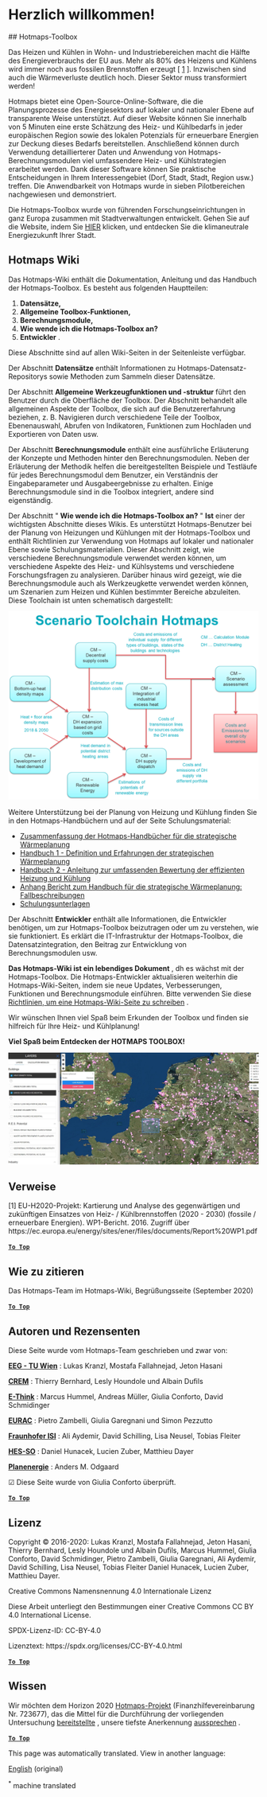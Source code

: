 <h1> <a class="anchor" id="welcome!" href="#welcome!"><i class="fa fa-link"></i></a> Herzlich willkommen! </h1><p> ## Hotmaps-Toolbox </p><p> Das Heizen und Kühlen in Wohn- und Industriebereichen macht die Hälfte des Energieverbrauchs der EU aus. Mehr als 80% des Heizens und Kühlens wird immer noch aus fossilen Brennstoffen erzeugt [ <a href="#references">1</a> ]. Inzwischen sind auch die Wärmeverluste deutlich hoch. Dieser Sektor muss transformiert werden! </p><p> Hotmaps bietet eine Open-Source-Online-Software, die die Planungsprozesse des Energiesektors auf lokaler und nationaler Ebene auf transparente Weise unterstützt. Auf dieser Website können Sie innerhalb von 5 Minuten eine erste Schätzung des Heiz- und Kühlbedarfs in jeder europäischen Region sowie des lokalen Potenzials für erneuerbare Energien zur Deckung dieses Bedarfs bereitstellen. Anschließend können durch Verwendung detaillierterer Daten und Anwendung von Hotmaps-Berechnungsmodulen viel umfassendere Heiz- und Kühlstrategien erarbeitet werden. Dank dieser Software können Sie praktische Entscheidungen in Ihrem Interessengebiet (Dorf, Stadt, Stadt, Region usw.) treffen. Die Anwendbarkeit von Hotmaps wurde in sieben Pilotbereichen nachgewiesen und demonstriert. </p><p> Die Hotmaps-Toolbox wurde von führenden Forschungseinrichtungen in ganz Europa zusammen mit Stadtverwaltungen entwickelt. Gehen Sie auf die Website, indem Sie <a href="https://www.hotmaps.eu/map">HIER</a> klicken, und entdecken Sie die klimaneutrale Energiezukunft Ihrer Stadt. </p><h2> <a class="anchor" id="hotmaps-wiki" href="#hotmaps-wiki"><i class="fa fa-link"></i></a> Hotmaps Wiki </h2><p> Das Hotmaps-Wiki enthält die Dokumentation, Anleitung und das Handbuch der Hotmaps-Toolbox. Es besteht aus folgenden Hauptteilen: </p><ol><li> <strong>Datensätze,</strong> </li><li> <strong>Allgemeine Toolbox-Funktionen,</strong> </li><li> <strong>Berechnungsmodule,</strong> </li><li> <strong>Wie wende ich die Hotmaps-Toolbox an?</strong> </li><li> <strong>Entwickler</strong> . </li></ol><p> Diese Abschnitte sind auf allen Wiki-Seiten in der Seitenleiste verfügbar. </p><p> Der Abschnitt <strong>Datensätze</strong> enthält Informationen zu Hotmaps-Datensatz-Repositorys sowie Methoden zum Sammeln dieser Datensätze. </p><p> Der Abschnitt <strong>Allgemeine Werkzeugfunktionen und -struktur</strong> führt den Benutzer durch die Oberfläche der Toolbox. Der Abschnitt behandelt alle allgemeinen Aspekte der Toolbox, die sich auf die Benutzererfahrung beziehen, z. B. Navigieren durch verschiedene Teile der Toolbox, Ebenenauswahl, Abrufen von Indikatoren, Funktionen zum Hochladen und Exportieren von Daten usw. </p><p> Der Abschnitt <strong>Berechnungsmodule</strong> enthält eine ausführliche Erläuterung der Konzepte und Methoden hinter den Berechnungsmodulen. Neben der Erläuterung der Methodik helfen die bereitgestellten Beispiele und Testläufe für jedes Berechnungsmodul dem Benutzer, ein Verständnis der Eingabeparameter und Ausgabeergebnisse zu erhalten. Einige Berechnungsmodule sind in die Toolbox integriert, andere sind eigenständig. </p><p> Der Abschnitt &quot; <strong>Wie wende ich die Hotmaps-Toolbox an?</strong> &quot; <strong>Ist</strong> einer der wichtigsten Abschnitte dieses Wikis. Es unterstützt Hotmaps-Benutzer bei der Planung von Heizungen und Kühlungen mit der Hotmaps-Toolbox und enthält Richtlinien zur Verwendung von Hotmaps auf lokaler und nationaler Ebene sowie Schulungsmaterialien. Dieser Abschnitt zeigt, wie verschiedene Berechnungsmodule verwendet werden können, um verschiedene Aspekte des Heiz- und Kühlsystems und verschiedene Forschungsfragen zu analysieren. Darüber hinaus wird gezeigt, wie die Berechnungsmodule auch als Werkzeugkette verwendet werden können, um Szenarien zum Heizen und Kühlen bestimmter Bereiche abzuleiten. Diese Toolchain ist unten schematisch dargestellt: </p><p align="center"><img alt="Zeichnung" src="../images/Hotmaps_toolchain_2019-05-09.png" width="550"/></p><p> Weitere Unterstützung bei der Planung von Heizung und Kühlung finden Sie in den Hotmaps-Handbüchern und auf der Seite Schulungsmaterial: </p><ul><li> <a href="https://www.hotmaps-project.eu/wp-content/uploads/2019/04/Summary-Hotmaps-Handbook.pdf">Zusammenfassung der Hotmaps-Handbücher für die strategische Wärmeplanung</a> </li><li> <a href="https://vbn.aau.dk/da/publications/definition-amp-experiences-of-strategic-heat-planning">Handbuch 1 - Definition und Erfahrungen der strategischen Wärmeplanung</a> </li><li> <a href="https://vbn.aau.dk/da/publications/guidance-for-the-comprehensive-assessment-of-efficient-heating-an">Handbuch 2 - Anleitung zur umfassenden Bewertung der effizienten Heizung und Kühlung</a> </li><li> <a href="https://vbn.aau.dk/da/publications/appendix-report-to-the-hotmaps-handbook-for-strategic-heat-planni">Anhang Bericht zum Handbuch für die strategische Wärmeplanung: Fallbeschreibungen</a> </li><li> <a href="https://wiki.hotmaps.hevs.ch/Training-Material">Schulungsunterlagen</a> </li></ul><p> Der Abschnitt <strong>Entwickler</strong> enthält alle Informationen, die Entwickler benötigen, um zur Hotmaps-Toolbox beizutragen oder um zu verstehen, wie sie funktioniert. Es erklärt die IT-Infrastruktur der Hotmaps-Toolbox, die Datensatzintegration, den Beitrag zur Entwicklung von Berechnungsmodulen usw. </p><p> <strong>Das Hotmaps-Wiki ist ein lebendiges Dokument</strong> , dh es wächst mit der Hotmaps-Toolbox. Die Hotmaps-Entwickler aktualisieren weiterhin die Hotmaps-Wiki-Seiten, indem sie neue Updates, Verbesserungen, Funktionen und Berechnungsmodule einführen. Bitte verwenden Sie diese <a href="Guidelines-for-writing-a-Hotmaps-Wiki-page">Richtlinien, um eine Hotmaps-Wiki-Seite zu schreiben</a> . </p><p> Wir wünschen Ihnen viel Spaß beim Erkunden der Toolbox und finden sie hilfreich für Ihre Heiz- und Kühlplanung! </p><p> <strong>Viel Spaß beim Entdecken der HOTMAPS TOOLBOX!</strong> </p><p><img alt="" src="../images/Hotmaps_test.JPG"/></p><h2> <a class="anchor" id="references" href="#references"><i class="fa fa-link"></i></a> Verweise </h2><p> [1] EU-H2020-Projekt: Kartierung und Analyse des gegenwärtigen und zukünftigen Einsatzes von Heiz- / Kühlbrennstoffen (2020 - 2030) (fossile / erneuerbare Energien). WP1-Bericht. 2016. Zugriff über https://ec.europa.eu/energy/sites/ener/files/documents/Report%20WP1.pdf </p><p><ins> <code><strong><a href="#hotmaps-toolbox">To Top</a></strong></code> </ins> </p><h2> <a class="anchor" id="how-to-cite" href="#how-to-cite"><i class="fa fa-link"></i></a> Wie zu zitieren </h2><p> Das Hotmaps-Team im Hotmaps-Wiki, Begrüßungsseite (September 2020) </p><p><ins> <code><strong><a href="#hotmaps-toolbox">To Top</a></strong></code> </ins> </p><h2> <a class="anchor" id="authors-and-reviewers" href="#authors-and-reviewers"><i class="fa fa-link"></i></a> Autoren und Rezensenten </h2><p> Diese Seite wurde vom Hotmaps-Team geschrieben und zwar von: </p><p> <strong><a href="https://eeg.tuwien.ac.at/">EEG - TU Wien</a></strong> : Lukas Kranzl, Mostafa Fallahnejad, Jeton Hasani </p><p> <strong><a href="https://www.crem.ch/">CREM</a></strong> : Thierry Bernhard, Lesly Houndole und Albain Dufils </p><p> <strong><a href="https://e-think.ac.at">E-Think</a></strong> : Marcus Hummel, Andreas Müller, Giulia Conforto, David Schmidinger </p><p> <strong><a href="http://www.eurac.edu">EURAC</a></strong> : Pietro Zambelli, Giulia Garegnani und Simon Pezzutto </p><p> <strong><a href="https://isi.fraunhofer.de/">Fraunhofer ISI</a></strong> : Ali Aydemir, David Schilling, Lisa Neusel, Tobias Fleiter </p><p> <strong><a href="https://www.hevs.ch">HES-SO</a></strong> : Daniel Hunacek, Lucien Zuber, Matthieu Dayer </p><p> <strong><a href="https://planenergi.dk/">Planenergie</a></strong> : Anders M. Odgaard </p><p> ☑ Diese Seite wurde von Giulia Conforto überprüft. </p><p> <a href="#table-of-contents"><strong><code>To Top</code></strong></a> </p> <h2> <a class="anchor" id="license" href="#license"><i class="fa fa-link"></i></a> Lizenz </h2><p> Copyright © 2016-2020: Lukas Kranzl, Mostafa Fallahnejad, Jeton Hasani, Thierry Bernhard, Lesly Houndole und Albain Dufils, Marcus Hummel, Giulia Conforto, David Schmidinger, Pietro Zambelli, Giulia Garegnani, Ali Aydemir, David Schilling, Lisa Neusel, Tobias Fleiter Daniel Hunacek, Lucien Zuber, Matthieu Dayer. </p><p> Creative Commons Namensnennung 4.0 Internationale Lizenz </p><p> Diese Arbeit unterliegt den Bestimmungen einer Creative Commons CC BY 4.0 International License. </p><p> SPDX-Lizenz-ID: CC-BY-4.0 </p><p> Lizenztext: https://spdx.org/licenses/CC-BY-4.0.html </p><p><ins> <code><strong><a href="#hotmaps-toolbox">To Top</a></strong></code> </ins> </p><h2> <a class="anchor" id="acknowledgement" href="#acknowledgement"><i class="fa fa-link"></i></a> Wissen </h2><p> Wir möchten dem Horizon 2020 <a href="https://www.hotmaps-project.eu">Hotmaps-Projekt</a> (Finanzhilfevereinbarung Nr. 723677), das die Mittel für die Durchführung der vorliegenden Untersuchung <a href="https://www.hotmaps-project.eu">bereitstellte</a> , unsere tiefste Anerkennung <a href="https://www.hotmaps-project.eu">aussprechen</a> . </p><p><ins> <code><strong><a href="#hotmaps-toolbox">To Top</a></strong></code> </ins> </p>


<!--- THIS IS A SUPER UNIQUE IDENTIFIER -->

This page was automatically translated. View in another language:

[English](../en/Home) (original)  

<sup>\*</sup> machine translated
